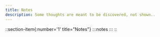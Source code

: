 ```yaml
---
title: Notes
description: Some thoughts are meant to be discovered, not shown..
---
```


::section-item{:number='1' title="Notes"}
:::notes
:::
::
